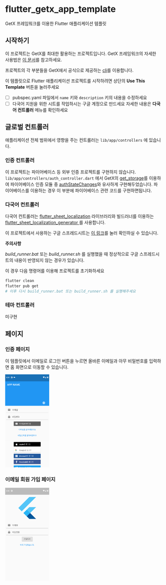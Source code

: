 # flutter_getx_app_template

GetX 프레임워크를 이용한 Flutter 애플리케이션 템플릿

## 시작하기

이 프로젝트는 GetX를 최대한 활용하는 프로젝트입니다. GetX 프레임워크의 자세한 사용법은 [이 문서]()를 참고하세요.

프로젝트의 각 부분들을 GetX에서 공식으로 제공하는 [cli]()를 이용합니다.

이 템플릿으로 Flutter 애플리케이션 프로젝트를 시작하려면 상단의 **Use This Template** 버튼을 눌러주세요

- [ ] pubspec.yaml 파일에서 `name` 키와 `description` 키의 내용을 수정하세요
- [ ] 다국어 지원을 위한 시트를 작업하시는 구글 계정으로 만드세요 자세한 내용은 **다국어 컨트롤러** 메뉴를 확인하세요

## 글로벌 컨트롤러

애플리케이션 전체 범위에서 영향을 주는 컨트롤러는 `lib/app/controllers` 에 있습니다.

### 인증 컨트롤러

이 프로젝트는 파이어베이스 등 외부 인증 프로젝트를 구현하지 않습니다. `lib/app/controllers/auth_controller.dart` 에서 GetX의 [get_storage](https://pub.dev/packages/get_storage)를 이용하여 파이어베이스 인증 모듈 중 [authStateChanges](https://firebase.flutter.dev/docs/auth/usage/#authentication-state)와 유사하게 구현해두었습니다. 파이어베이스를 이용하는 경우 이 부분에 파이어베이스 관련 코드를 구현하면됩니다.



### 다국어 컨트롤러

다국어 컨트롤러는 [flutter_sheet_localization](https://pub.dev/packages/flutter_sheet_localization) 라이브러리와 빌드러너를 이용하는 [flutter_sheet_localization_generator ](https://pub.dev/packages/flutter_sheet_localization_generator) 를 사용합니다.

이 프로젝트에서 사용하는 구글 스프레드시트는 [이 링크](https://docs.google.com/spreadsheets/d/1NsChpiLO0Y4Vj2BS-SSsIQVeXowbgCPKj4uItHFOPGc/edit?usp=sharing)를 눌러 확인하실 수 있습니다.

**주의사항**

*build_runner.bat* 또는  *build_runner.sh* 를 실행했을 때 정상적으로 구글 스프레드시트의 내용이 반영되지 않는 경우가 있습니다.

이 경우 다음 명령어를 이용해 프로젝트를 초기화하세요

```sh
flutter clean
flutter pub get
# 이후 다시 build_runner.bat 또는 build_runner.sh 를 실행해주세요
```

### 테마 컨트롤러

미구현

## 페이지

### 인증 페이지

이 템플릿에서 이메일로 로그인 버튼을 누르면 올바른 이메일과 아무 비밀번호를 입력하면 홈 화면으로 이동할 수 있습니다.

<img src="./images/signin.png" height="300px">

### 이메일 회원 가입 페이지

<img src="./images/signup.png" height="300px">

